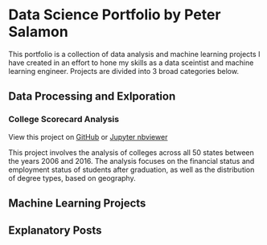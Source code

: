 Data Science Portfolio by Peter Salamon
======

This portfolio is a collection of data analysis and machine learning projects I have created in an effort to hone my skills as a data sceintist and machine learning engineer. Projects are divided into 3 broad categories below.

Data Processing and Exlporation
------

### College Scorecard Analysis

View this project on [GitHub]() or [Jupyter nbviewer]()

This project involves the analysis of colleges across all 50 states between the years 2006 and 2016. The analysis focuses on the financial status and employment status of students after graduation, as well as the distribution of degree types, based on geography.



Machine Learning Projects
-------





Explanatory Posts
-------

